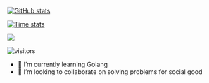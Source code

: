 [![GitHub stats](https://github-readme-stats.vercel.app/api?username=ojengwa&show_icons=true&theme=algolia)](https://github.com/ojengwa)


[![Time stats](https://github-readme-stats.vercel.app/api/wakatime?username=bernard)](https://github.com/ojengwa)

![](https://github-profile-summary-cards.vercel.app/api/cards/profile-details?username=ojengwa&theme=default)

<!-- [![Top Langs](https://github-readme-stats.vercel.app/api/top-langs/?username=ojengwa&theme=algolia)](https://github.com/ojengwa/github-readme-stats) -->

![visitors](https://visitor-badge.laobi.icu/badge?page_id=ojengwa.readme)


- 🌱 I’m currently learning Golang
- 👯 I’m looking to collaborate on solving problems for social good

<!--
**ojengwa/ojengwa** is a ✨ _special_ ✨ repository because its `README.md` (this file) appears on your GitHub profile.

Here are some ideas to get you started:

- 🤔 I’m looking for help with ...
- 💬 Ask me about ...
- 📫 How to reach me: ...
- 😄 Pronouns: He/Him
- ⚡ Fun fact: ...
-->
